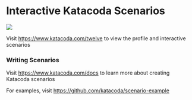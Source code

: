 # Interactive Katacoda Scenarios

[![](http://shields.katacoda.com/katacoda/twelve/count.svg)](https://www.katacoda.com/twelve "Get your profile on Katacoda.com")

Visit https://www.katacoda.com/twelve to view the profile and interactive scenarios

### Writing Scenarios
Visit https://www.katacoda.com/docs to learn more about creating Katacoda scenarios

For examples, visit https://github.com/katacoda/scenario-example
